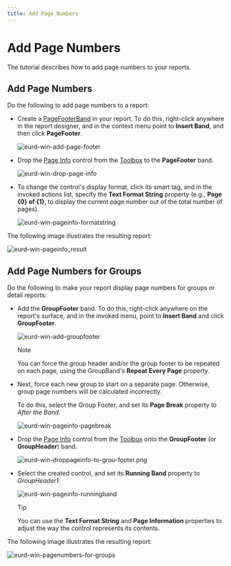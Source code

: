```yaml
---
title: Add Page Numbers
---
```

# Add Page Numbers

The tutorial describes how to add page numbers to your reports.

## <a name="numbers"></a>Add Page Numbers
Do the following to add page numbers to a report:

- Create a [PageFooterBand](../introduction-to-banded-reports.md) in your report. To do this, right-click anywhere in the report designer, and in the context menu point to **Insert Band**, and then click **PageFooter**.
	
	![eurd-win-add-page-footer](../../../../images/eurd-win-add-page-footer.png)
- Drop the [Page Info](../use-report-elements/use-basic-report-controls/page-info.md) control from the [Toolbox](../report-designer-tools/toolbox.md) to the **PageFooter** band.
	
	![eurd-win-drop-page-info](../../../../images/eurd-win-drop-page-info.png)
- To change the control's display format, click its smart tag, and in the invoked actions list, specify the **Text Format String** property (e.g., **Page {0} of {1}**, to display the current page number out of the total number of pages).
	
	![eurd-win-pageinfo-formatstring](../../../../images/eurd-win-pageinfo-formatstring.png)

The following image illustrates the resulting report:

![eurd-win-pageinfo_result](../../../../images/eurd-win-pageinfo_result.png)

## <a name="groups"></a>Add Page Numbers for Groups
Do the following to make your report display page numbers for groups or detail reports:

- Add the **GroupFooter** band. To do this, right-click anywhere on the report's surface, and in the invoked menu, point to **Insert Band** and click **GroupFooter**.
	
	![eurd-win-add-groupfooter](../../../../images/eurd-win-add-groupfooter.png)
	
	> [!NOTE]
	> You can force the group header and/or the group footer to be repeated on each page, using the GroupBand's **Repeat Every Page** property.
- Next, force each new group to start on a separate page. Otherwise, group page numbers will be calculated incorrectly.
	
	To do this, select the Group Footer, and set its **Page Break** property to *After the Band*.
	
	![eurd-win-pageinfo-pagebreak](../../../../images/eurd-win-pageinfo-pagebreak.png)
- Drop the [Page Info](../use-report-elements/use-basic-report-controls/page-info.md) control from the [Toolbox](../report-designer-tools/toolbox.md) onto the **GroupFooter** (or **GroupHeader**) band.
	
	![eurd-win-droppageinfo-to-grou-footer.png](../../../../images/eurd-win-droppageinfo-to-grou-footer.png)
- Select the created control, and set its **Running Band** property to *GroupHeader1*.
	
	![eurd-win-pageinfo-runningband](../../../../images/eurd-win-pageinfo-runningband.png)
	
	> [!TIP]
	> You can use the **Text Format String** and **Page Information** properties to adjust the way the control represents its contents.

The following image illustrates the resulting report:

![eurd-win-pagenumbers-for-groups](../../../../images/eurd-win-pagenumbers-for-groups.png)